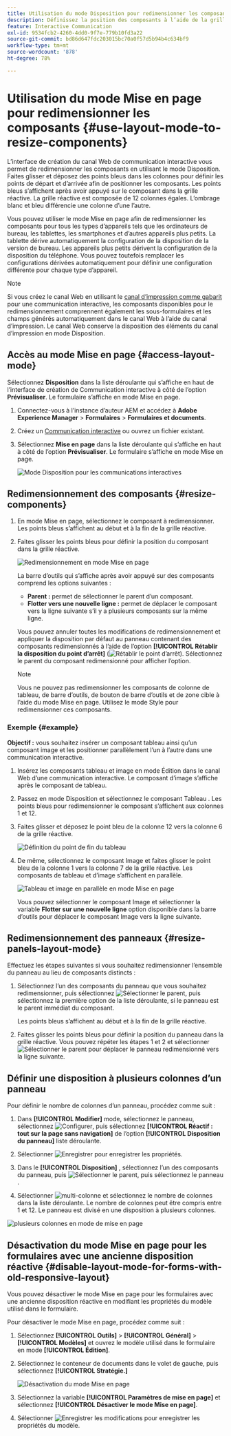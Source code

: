 ```yaml
---
title: Utilisation du mode Disposition pour redimensionner les composants pour la communication interactive
description: Définissez la position des composants à l’aide de la grille réactive disponible en mode Mise en page
feature: Interactive Communication
exl-id: 9534fcb2-4260-4dd0-9f7e-779b10fd3a22
source-git-commit: bd86d647fdc203015bc70a0f57d5b94b4c634bf9
workflow-type: tm+mt
source-wordcount: '878'
ht-degree: 78%

---
```


# Utilisation du mode Mise en page pour redimensionner les composants {#use-layout-mode-to-resize-components}

L’interface de création du canal Web de communication interactive vous permet de redimensionner les composants en utilisant le mode Disposition. Faites glisser et déposez des points bleus dans les colonnes pour définir les points de départ et d’arrivée afin de positionner les composants. Les points bleus s’affichent après avoir appuyé sur le composant dans la grille réactive. La grille réactive est composée de 12 colonnes égales. L’ombrage blanc et bleu différencie une colonne d’une l’autre.

Vous pouvez utiliser le mode Mise en page afin de redimensionner les composants pour tous les types d’appareils tels que les ordinateurs de bureau, les tablettes, les smartphones et d’autres appareils plus petits. La tablette dérive automatiquement la configuration de la disposition de la version de bureau. Les appareils plus petits dérivent la configuration de la disposition du téléphone. Vous pouvez toutefois remplacer les configurations dérivées automatiquement pour définir une configuration différente pour chaque type d’appareil.

>[!NOTE]
>
>Si vous créez le canal Web en utilisant le [canal d’impression comme gabarit](../../forms/using/create-interactive-communication.md) pour une communication interactive, les composants disponibles pour le redimensionnement comprennent également les sous-formulaires et les champs générés automatiquement dans le canal Web à l’aide du canal d’impression. Le canal Web conserve la disposition des éléments du canal d’impression en mode Disposition.

## Accès au mode Mise en page {#access-layout-mode}

Sélectionnez **Disposition** dans la liste déroulante qui s’affiche en haut de l’interface de création de Communication interactive à côté de l’option **Prévisualiser**. Le formulaire s’affiche en mode Mise en page.

1. Connectez-vous à l’instance d’auteur AEM et accédez à **Adobe Experience Manager** > **Formulaires** > **Formulaires et documents**.
1. Créez un [Communication interactive](../../forms/using/create-interactive-communication.md) ou ouvrez un fichier existant.
1. Sélectionnez **Mise en page** dans la liste déroulante qui s’affiche en haut à côté de l’option **Prévisualiser**. Le formulaire s’affiche en mode Mise en page.

   ![Mode Disposition pour les communications interactives](assets/layout_mode_ic_new.png)

## Redimensionnement des composants {#resize-components}

1. En mode Mise en page, sélectionnez le composant à redimensionner. Les points bleus s’affichent au début et à la fin de la grille réactive.
1. Faites glisser les points bleus pour définir la position du composant dans la grille réactive.

   ![Redimensionnement en mode Mise en page](assets/layout_mode_resize_new_updated.png)

   La barre d’outils qui s’affiche après avoir appuyé sur des composants comprend les options suivantes :

   * **Parent :** permet de sélectionner le parent d’un composant.
   * **Flotter vers une nouvelle ligne :** permet de déplacer le composant vers la ligne suivante s’il y a plusieurs composants sur la même ligne.

   Vous pouvez annuler toutes les modifications de redimensionnement et appliquer la disposition par défaut au panneau contenant des composants redimensionnés à l’aide de l’option **[!UICONTROL Rétablir la disposition du point d’arrêt]** (![Rétablir le point d’arrêt](assets/reverttopreviouslypublishedversion.png)). Sélectionnez le parent du composant redimensionné pour afficher l’option.

   >[!NOTE]
   >
   >Vous ne pouvez pas redimensionner les composants de colonne de tableau, de barre d’outils, de bouton de barre d’outils et de zone cible à l’aide du mode Mise en page. Utilisez le mode Style pour redimensionner ces composants.

### Exemple {#example}

**Objectif :** vous souhaitez insérer un composant tableau ainsi qu’un composant image et les positionner parallèlement l’un à l’autre dans une communication interactive.

1. Insérez les composants tableau et image en mode Édition dans le canal Web d’une communication interactive. Le composant d’image s’affiche après le composant de tableau.
1. Passez en mode Disposition et sélectionnez le composant Tableau . Les points bleus pour redimensionner le composant s’affichent aux colonnes 1 et 12.
1. Faites glisser et déposez le point bleu de la colonne 12 vers la colonne 6 de la grille réactive.

   ![Définition du point de fin du tableau](assets/layout_mode_end_point_table_new.png)

1. De même, sélectionnez le composant Image et faites glisser le point bleu de la colonne 1 vers la colonne 7 de la grille réactive. Les composants de tableau et d’image s’affichent en parallèle.

   ![Tableau et image en parallèle en mode Mise en page](assets/table_image_parallel_new.png)

   Vous pouvez sélectionner le composant Image et sélectionner la variable **Flotter sur une nouvelle ligne** option disponible dans la barre d’outils pour déplacer le composant Image vers la ligne suivante.

## Redimensionnement des panneaux {#resize-panels-layout-mode}

Effectuez les étapes suivantes si vous souhaitez redimensionner l’ensemble du panneau au lieu de composants distincts :

1. Sélectionnez l’un des composants du panneau que vous souhaitez redimensionner, puis sélectionnez ![Sélectionner le parent](assets/select_parent_icon.svg), puis sélectionnez la première option de la liste déroulante, si le panneau est le parent immédiat du composant.

   Les points bleus s’affichent au début et à la fin de la grille réactive.

1. Faites glisser les points bleus pour définir la position du panneau dans la grille réactive.
Vous pouvez répéter les étapes 1 et 2 et sélectionner ![Sélectionner le parent](assets/float_to_new_line_icon.svg) pour déplacer le panneau redimensionné vers la ligne suivante.

## Définir une disposition à plusieurs colonnes d’un panneau

Pour définir le nombre de colonnes d’un panneau, procédez comme suit :

1. Dans **[!UICONTROL Modifier]** mode, sélectionnez le panneau, sélectionnez ![Configurer](assets/configure_icon.png), puis sélectionnez **[!UICONTROL Réactif : tout sur la page sans navigation]** de l’option **[!UICONTROL Disposition du panneau]** liste déroulante.

1. Sélectionner ![Enregistrer](assets/save_icon.svg) pour enregistrer les propriétés.

1. Dans le **[!UICONTROL Disposition]** , sélectionnez l’un des composants du panneau, puis ![Sélectionner le parent](assets/select_parent_icon.svg), puis sélectionnez le panneau .

1. Sélectionner ![multi-colonne](assets/multi-column.svg) et sélectionnez le nombre de colonnes dans la liste déroulante. Le nombre de colonnes peut être compris entre 1 et 12. Le panneau est divisé en une disposition à plusieurs colonnes.

![plusieurs colonnes en mode de mise en page](assets/multi-column-layout.png)

## Désactivation du mode Mise en page pour les formulaires avec une ancienne disposition réactive {#disable-layout-mode-for-forms-with-old-responsive-layout}

Vous pouvez désactiver le mode Mise en page pour les formulaires avec une ancienne disposition réactive en modifiant les propriétés du modèle utilisé dans le formulaire.

Pour désactiver le mode Mise en page, procédez comme suit :

1. Sélectionnez **[!UICONTROL Outils]** > **[!UICONTROL Général]** > **[!UICONTROL Modèles]** et ouvrez le modèle utilisé dans le formulaire en mode **[!UICONTROL Édition]**.
1. Sélectionnez le conteneur de documents dans le volet de gauche, puis sélectionnez **[!UICONTROL Stratégie.]**

   ![Désactivation du mode Mise en page](assets/policy_disable_layout_mode.png)

1. Sélectionnez la variable **[!UICONTROL Paramètres de mise en page]** et sélectionnez **[!UICONTROL Désactiver le mode Mise en page]**.
1. Sélectionner ![Enregistrer les modifications](assets/save_icon.png) pour enregistrer les propriétés du modèle.
